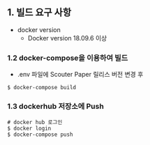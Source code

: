 ## 1. 빌드 요구 사항  
 - docker version 
    - Docker version 18.09.6 이상 
### 1.2 docker-compose을 이용하여 빌드
- .env 파일에 Scouter Paper 릴리스 버전 변경 후
   
```
$ docker-compose build
```   
### 1.3 dockerhub 저장소에 Push 
 
```
# docker hub 로그인 
$ docker login
$ docker-compose push  
```      
